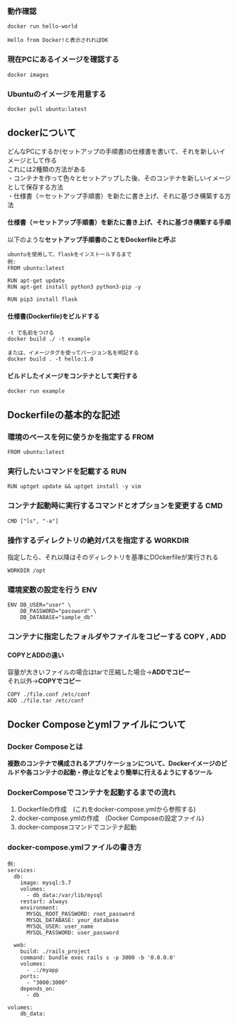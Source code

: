 ### 動作確認

```
docker run hello-world

Hello from Docker!と表示されればOK
```

### 現在PCにあるイメージを確認する

```
docker images
```

### Ubuntuのイメージを用意する

```
docker pull ubuntu:latest
```
  
  
  
  
## dockerについて

どんなPCにするか(セットアップの手順書)の仕様書を書いて、それを新しいイメージとして作る  
これには2種類の方法がある  
・コンテナを作って色々とセットアップした後、そのコンテナを新しいイメージとして保存する方法  
・仕様書（＝セットアップ手順書）を新たに書き上げ、それに基づき構築する方法

#### 仕様書（＝セットアップ手順書）を新たに書き上げ、それに基づき構築する手順

以下のような**セットアップ手順書のことをDockerfileと呼ぶ**

```
ubuntuを使用して、flaskをインストールするまで
例:
FROM ubuntu:latest

RUN apt-get update
RUN apt-get install python3 python3-pip -y

RUN pip3 install flask
```

#### 仕様書(Dockerfile)をビルドする

```
-t で名前をつける
docker build ./ -t example

または、イメージタグを使ってバージョン名を明記する
docker build . -t hello:1.0
```

#### ビルドしたイメージをコンテナとして実行する

```
docker run example
```
  
  
  
## Dockerfileの基本的な記述

### 環境のベースを何に使うかを指定する FROM

```
FROM ubuntu:latest
```

### 実行したいコマンドを記載する RUN

```
RUN uptget update && uptget install -y vim
```

### コンテナ起動時に実行するコマンドとオプションを変更する CMD

```
CMD ["ls", "-a"]
```

### 操作するディレクトリの絶対パスを指定する WORKDIR

指定したら、それ以降はそのディレクトリを基準にDOckerfileが実行される  

```
WORKDIR /opt
```

### 環境変数の設定を行う ENV

```
ENV DB_USER="user" \
    DB_PASSWORD="password" \
    DB_DATABASE="sample_db"
```

### コンテナに指定したフォルダやファイルをコピーする COPY , ADD

#### COPYとADDの違い

容量が大きいファイルの場合はtarで圧縮した場合→**ADDでコピー**  
それ以外→**COPYでコピー**

```
COPY ./file.conf /etc/conf
ADD ./file.tar /etc/conf
```

## Docker Composeとymlファイルについて

### Docker Composeとは
  
**複数のコンテナで構成されるアプリケーションについて、Dockerイメージのビルドや各コンテナの起動・停止などをより簡単に行えるようにするツール**  

### DockerComposeでコンテナを起動するまでの流れ

1. Dockerfileの作成　(これをdocker-compose.ymlから参照する)
2. docker-compose.ymlの作成　(Docker Composeの設定ファイル)
3. docker-composeコマンドでコンテナ起動

### docker-compose.ymlファイルの書き方

```
例:
services: 
  db:
    image: mysql:5.7 
    volumes: 
      - db_data:/var/lib/mysql 
    restart: always
    environment: 
      MYSQL_ROOT_PASSWORD: root_password
      MYSQL_DATABASE: your_database
      MYSQL_USER: user_name
      MYSQL_PASSWORD: user_password

  web:
    build: ./rails_project 
    command: bundle exec rails s -p 3000 -b '0.0.0.0' 
    volumes: 
      - .:/myapp
    ports: 
      - "3000:3000"
    depends_on: 
      - db
      
volumes: 
    db_data:
```
